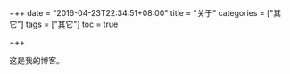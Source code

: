 +++
date = "2016-04-23T22:34:51+08:00"
title = "关于"
categories = ["其它"]
tags = ["其它"]
toc = true

+++

这是我的博客。
